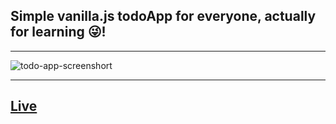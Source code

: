 ## Simple vanilla.js todoApp for everyone, actually for learning 😜!

<hr />

![todo-app-screenshort](https://github.com/kuldeepahirwar44/vanillajs_todoapp/assets/120416755/91796655-ee18-4793-82b5-0cfc5e1a6c64)

<hr />

## [Live](https://todoapp-by-kuldeepcoder.netlify.app/)
